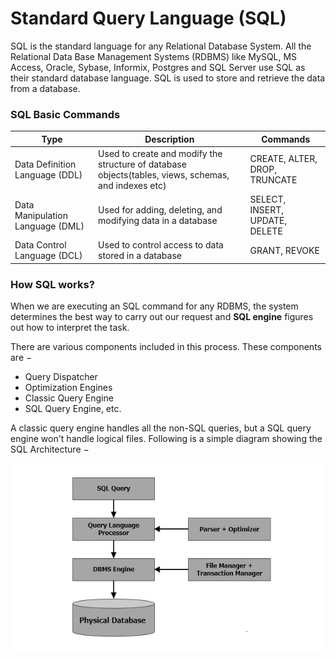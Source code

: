 # Standard Query Language (SQL)

SQL is the standard language for any Relational Database System. All the Relational Data Base Management Systems (RDBMS) like MySQL, MS Access, Oracle, Sybase, Informix, Postgres and SQL Server use SQL as their standard database language. SQL is used to store and retrieve the data from a database. 

### SQL Basic Commands 

| Type | Description | Commands |
|------|-------------|----------|
| Data Definition Language (DDL) | Used to create and modify the structure of database objects(tables, views, schemas, and indexes etc) | CREATE, ALTER, DROP, TRUNCATE |
| Data Manipulation Language (DML) | Used for adding, deleting, and modifying data in a database | SELECT, INSERT, UPDATE, DELETE |
| Data Control Language (DCL) | Used to control access to data stored in a database | GRANT, REVOKE |

### How SQL works?

When we are executing an SQL command for any RDBMS, the system determines the best way to carry out our request and **SQL engine** figures out how to interpret the task. 

There are various components included in this process. These components are −
- Query Dispatcher
- Optimization Engines
- Classic Query Engine
- SQL Query Engine, etc.

A classic query engine handles all the non-SQL queries, but a SQL query engine won't handle logical files. Following is a simple diagram showing the SQL Architecture −

<img src="./images/sql-architecture.jpg" height="300" width="500">
